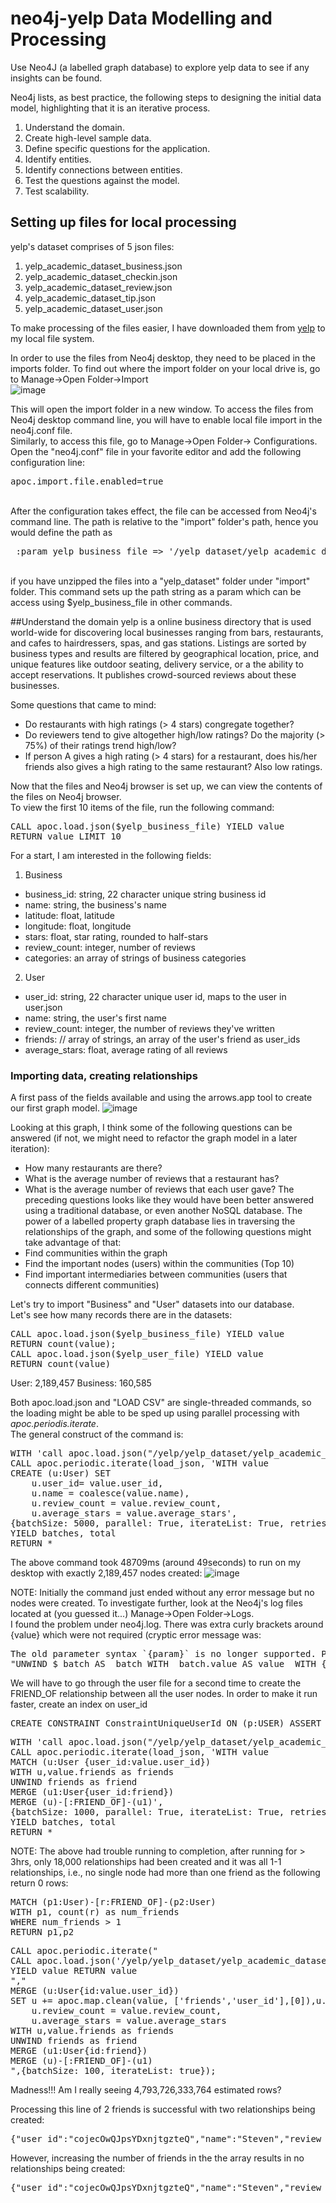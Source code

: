 # neo4j-yelp Data Modelling and Processing
Use Neo4J (a labelled graph database) to explore yelp data to see if any insights can be found.

Neo4j lists, as best practice, the following steps to designing the initial data model, highlighting that it is an iterative process.
<ol>
<li>Understand the domain.</li>
<li>Create high-level sample data.</li>
<li>Define specific questions for the application.</li>
<li>Identify entities.</li>
<li>Identify connections between entities.</li>
<li>Test the questions against the model.</li>
<li>Test scalability.</li>
</ol>

## Setting up files for local processing
yelp's dataset comprises of 5 json files:
<ol>
<li> yelp_academic_dataset_business.json</li>
<li> yelp_academic_dataset_checkin.json</li>
<li> yelp_academic_dataset_review.json</li>
<li> yelp_academic_dataset_tip.json</li>
<li> yelp_academic_dataset_user.json</li>
</ol>

To make processing of the files easier, I have downloaded them from [yelp](https://www.yelp.com/dataset/download) to my local file system.

In order to use the files from Neo4j desktop, they need to be placed in the imports folder. To find out where the import folder on your local drive is, go to Manage->Open Folder->Import
<br>
![image](https://user-images.githubusercontent.com/830693/126421255-a390bef3-481e-4fc8-b6c5-c22a97c3e75d.png)

This will open the import folder in a new window. To access the files from Neo4j desktop command line, you will have to enable local file import in the neo4j.conf file.  
Similarly, to access this file, go to Manage->Open Folder-> Configurations.  
Open the "neo4j.conf" file in your favorite editor and add the following configuration line:
<pre>apoc.import.file.enabled=true</pre>
<br>
After the configuration takes effect, the file can be accessed from Neo4j's command line. The path is relative to the "import" folder's path, hence you would define the path as
<pre> :param yelp_business_file => '/yelp_dataset/yelp_academic_dataset_business.json'</pre>
<br> if you have unzipped the files into a "yelp_dataset" folder under "import" folder. This command sets up the path string as a param which can be access using $yelp_business_file in other commands.

##Understand the domain
yelp is a online business directory that is used world-wide for discovering local businesses ranging from bars, restaurants, and cafes to hairdressers, spas, and gas stations. Listings are sorted by business types and results are filtered by geographical location, price, and unique features like outdoor seating, delivery service, or a the ability to accept reservations.
It publishes crowd-sourced reviews about these businesses.  
  
Some questions that came to mind:
* Do restaurants with high ratings (> 4 stars) congregate together?
* Do reviewers tend to give altogether high/low ratings? Do the majority (> 75%) of their ratings trend high/low?
* If person A gives a high rating (> 4 stars) for a restaurant, does his/her friends also gives a high rating to the same restaurant? Also low ratings.

Now that the files and Neo4j browser is set up, we can view the contents of the files on Neo4j browser.  
To view the first 10 items of the file, run the following command:
<pre>CALL apoc.load.json($yelp_business_file) YIELD value
RETURN value LIMIT 10</pre>  

For a start, I am interested in the following fields:  
1.	Business
* business_id: string, 22 character unique string business id
* name: string, the business's name
* latitude: float, latitude
* longitude: float, longitude
* stars: float, star rating, rounded to half-stars
* review_count: integer, number of reviews
* categories: an array of strings of business categories
2. User
* user_id: string, 22 character unique user id, maps to the user in user.json
* name: string, the user's first name
* review_count: integer, the number of reviews they've written
* friends: // array of strings, an array of the user's friend as user_ids
* average_stars: float, average rating of all reviews

### Importing data, creating relationships
A first pass of the fields available and using the arrows.app tool to create our first graph model.
![image](https://user-images.githubusercontent.com/830693/126449058-4722a6da-3431-4902-b483-1c157f7a0b7d.png)

Looking at this graph, I think some of the following questions can be answered (if not, we might need to refactor the graph model in a later iteration):
* How many restaurants are there?
* What is the average number of reviews that a restaurant has?
* What is the average number of reviews that each user gave?
The preceding questions looks like they would have been better answered using a traditional database, or even another NoSQL database.
The power of a labelled property graph database lies in traversing the relationships of the graph, and some of the following questions might take advantage of that:
* Find communities within the graph
* Find the important nodes (users) within the communities (Top 10)
* Find important intermediaries between communities (users that connects different communities)
	
Let's try to import "Business" and "User" datasets into our database.  
Let's see how many records there are in the datasets:
<pre>CALL apoc.load.json($yelp_business_file) YIELD value
RETURN count(value);
CALL apoc.load.json($yelp_user_file) YIELD value
RETURN count(value)</pre>
User: 2,189,457
Business: 160,585

Both apoc.load.json and "LOAD CSV" are single-threaded commands, so the loading might be able to be sped up using parallel processing with *apoc.periodis.iterate*.  
The general construct of the command is:  
<pre>WITH 'call apoc.load.json("/yelp/yelp_dataset/yelp_academic_dataset_user.json") YIELD value RETURN value' AS load_json
CALL apoc.periodic.iterate(load_json, 'WITH value 
CREATE (u:User) SET
    u.user_id= value.user_id,
	u.name = coalesce(value.name),
	u.review_count = value.review_count,
	u.average_stars = value.average_stars',
{batchSize: 5000, parallel: True, iterateList: True, retries:3}) 
YIELD batches, total
RETURN *
</pre>
The above command took 48709ms (around 49seconds) to run on my desktop with exactly 2,189,457 nodes created:
![image](https://user-images.githubusercontent.com/830693/126462080-da955ee7-d904-4f45-b513-44a7b1bd4ec3.png)

NOTE: Initially the command just ended without any error message but no nodes were created. To investigate further, look at the Neo4j's log files located at (you guessed it...) Manage->Open Folder->Logs.  
I found the problem under neo4j.log. There was extra curly brackets around {value} which were not required (cryptic error message was: 
<pre>The old parameter syntax `{param}` is no longer supported. Please use `$param` instead (line 1, column 59 (offset: 58))
"UNWIND $_batch AS _batch WITH _batch.value AS value  WITH {value}"</pre>

We will have to go through the user file for a second time to create the FRIEND_OF relationship between all the user nodes.
In order to make it run faster, create an index on user_id
<pre>CREATE CONSTRAINT ConstraintUniqueUserId ON (p:USER) ASSERT p.user_id IS UNIQUE</pre>
<pre>WITH 'call apoc.load.json("/yelp/yelp_dataset/yelp_academic_dataset_user.json") YIELD value RETURN value' AS load_json
CALL apoc.periodic.iterate(load_json, 'WITH value 
MATCH (u:User {user_id:value.user_id}) 
WITH u,value.friends as friends
UNWIND friends as friend
MERGE (u1:User{user_id:friend})
MERGE (u)-[:FRIEND_OF]-(u1)',
{batchSize: 1000, parallel: True, iterateList: True, retries:3}) 
YIELD batches, total
RETURN *
</pre>
NOTE: The above had trouble running to completion, after running for > 3hrs, only 18,000 relationships had been created and it was all 1-1 relationships, i.e., no single node had more than one friend as the following return 0 rows:
<pre>MATCH (p1:User)-[r:FRIEND_OF]-(p2:User)
WITH p1, count(r) as num_friends
WHERE num_friends > 1
RETURN p1,p2
</pre>

<pre>
CALL apoc.periodic.iterate("
CALL apoc.load.json('/yelp/yelp_dataset/yelp_academic_dataset_user.json')
YIELD value RETURN value
","
MERGE (u:User{id:value.user_id})
SET u += apoc.map.clean(value, ['friends','user_id'],[0]),u.name = coalesce(value.name),
	u.review_count = value.review_count,
	u.average_stars = value.average_stars
WITH u,value.friends as friends
UNWIND friends as friend
MERGE (u1:User{id:friend})
MERGE (u)-[:FRIEND_OF]-(u1)
",{batchSize: 100, iterateList: true});
</pre>

Madness!!! Am I really seeing 4,793,726,333,764 estimated rows?


Processing this line of 2 friends is successful with two relationships being created:
<pre>{"user_id":"cojecOwQJpsYDxnjtgzteQ","name":"Steven","review_count":51,"yelping_since":"2010-07-04 17:18:40","useful":136,"funny":47,"cool":44,"elite":"2010,2011","friends":"pezqbtp3BHiRUGG_Bm5_ug,wpuR1jPNjmdMEK8kXipYmQ","fans":4,"average_stars":3.79,"compliment_hot":4,"compliment_more":5,"compliment_profile":2,"compliment_cute":1,"compliment_list":0,"compliment_note":4,"compliment_plain":6,"compliment_cool":12,"compliment_funny":12,"compliment_writer":4,"compliment_photos":2}</pre>
However, increasing the number of friends in the the array results in no relationships being created:
<pre>{"user_id":"cojecOwQJpsYDxnjtgzteQ","name":"Steven","review_count":51,"yelping_since":"2010-07-04 17:18:40","useful":136,"funny":47,"cool":44,"elite":"2010,2011","friends":"_Tpd51CSlnOyvDTpOtgG5w, jVYzrVblDFSuL3GHtt8ZSA, VH18dyRNF2zrJly76eMppQ, qnYw6KaUiO4nFdfBhxqtKw, Mntyg_rQ9wgSF36wVW4asA, aUhcscNphAJQlZe1R_WRow, DVFtg_fc2FlOyOcx1Go6LQ, dboAKYo-6jWm0QkoU4Gw_A, hZMR_sCpKgrS65G3w2ufiA, 9BoPpMPWLG0xPQ1w6SDwPQ, BlYS4iE1imr8uHZUI04DPw, _rbJiH3hh_Csf_ERzSGFhA, Er1zMjQX2WxhgLWvq3LyIQ, E3dfnSs-DAQCw4Qf7J6zGg, KBZsToaFJmNMerS8gFC7Gw, pezqbtp3BHiRUGG_Bm5_ug, rdN5-4o2cqK2zC37sWSjkA, MuLxtrBiNIt0fPfQ3vM5ZQ, bn3mL61VLF_OhTYOGPb3pg, NeThj2YLGWSdlVQ-6Lk1Zw, swN__VyeFg6O_BFR0x5ZeA, GYMIDghm2k7gSTpyKNid1Q, a3H38cSs0qFsp11uRFx-ag, kJYS_6m7tYKGZLDRQv9uKg, 69GcN45awmlCq_RbLWd9uw, C2wI0o8n_CehtjafAiv7og, 6URZKBI8tRaztdo4eqMRew, s0pkzHUflmrarGSWP1G9gg, _CKhWiEVD6Xni44q4eelGw, QCNLvK6xxebYoItPU49-Og, r1nxWgnYj0WT3eY2dAsLfA, e3uXoS2ACM0ABD_uC2te9Q, v9HPVo-cqGEQ2gYSAbGnzQ, 2j-EXRubkWMhnqq6_rL-fg, jd3zDm_qigq0Ni5l_WOeLQ, aV_d1Ql5dhpTBFmiN2vkcg, UaFrZ5obw9q1XAFF6_QsBA, 17XthUbE3VBxFfKmBuV5zA, F_kM1y9821efOrLI7x0cOw, IBevAvzgKSZm-ADAkWjXFg, 0dGi59C6bWFAzrhUjm_cKQ, vV6eQMXV6jTI3b8sf1hlzA, 7luj-qkZxPaeiXUndtQSRg, RUbi_o_PihlKZaMxPwJnmQ, BmGKtjhYkFvMR13-RubrOQ, tJZmmVGVHaMqfXr-tx5w-w, aNb7imBYruQZbAqNWTFD7w, w0OabwDAGFWnWBA0w2KAFA, WvDwS_KRAQPuKNYsCdlbaw, 6dtE2xvLX32eOHEeFTBiqA, wpuR1jPNjmdMEK8kXipYmQ","fans":4,"average_stars":3.79,"compliment_hot":4,"compliment_more":5,"compliment_profile":2,"compliment_cute":1,"compliment_list":0,"compliment_note":4,"compliment_plain":6,"compliment_cool":12,"compliment_funny":12,"compliment_writer":4,"compliment_photos":2}
</pre>

